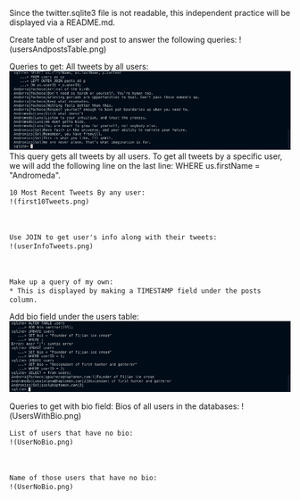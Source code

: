 Since the twitter.sqlite3 file is not readable, this independent practice will be displayed via a README.md.


Create table of user and post to answer the following queries: 
!(usersAndpostsTable.png)


Queries to get:
    All tweets by all users:
    ![](allTweets.png)
    This query gets all tweets by all users. To get all tweets by a specific user, we will add the following line on the last line: WHERE us.firstName = "Andromeda".



    10 Most Recent Tweets By any user:
    !(first10Tweets.png)



    Use JOIN to get user's info along with their tweets:
    !(userInfoTweets.png)



    Make up a query of my own: 
    * This is displayed by making a TIMESTAMP field under the posts column.

Add bio field under the users table: 
![](AddBios.png)



Queries to get with bio field: 
    Bios of all users in the databases: 
    !(UsersWithBio.png)



    List of users that have no bio:
    !(UserNoBio.png)



    Name of those users that have no bio:
    !(UserNoBio.png)






